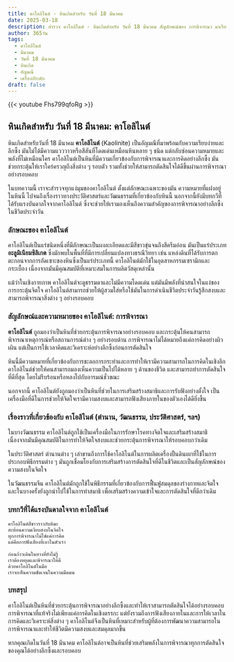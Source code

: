 ```yaml
---
title: คาโอลิไนต์ - หินเกิดสำหรับ วันที่ 18 มีนาคม
date: 2025-03-18
description: สำรวจ คาโอลิไนต์ - หินเกิดสำหรับ วันที่ 18 มีนาคม สัญลักษณ์ของ การพิจารณา มาเรียนรู้ความหมายลึกซึ้งของหินพิเศษนี้
author: 365วัน
tags:
  - คาโอลิไนต์
  - มีนาคม
  - วันที่ 18 มีนาคม
  - หินเกิด
  - อัญมณี
  - เครื่องประดับ
draft: false
---
```


{{< youtube Fhs799qfoRg >}}

## หินเกิดสำหรับ วันที่ 18 มีนาคม: คาโอลิไนต์

หินเกิดสำหรับวันที่ 18 มีนาคม **คาโอลิไนต์** (Kaolinite) เป็นอัญมณีที่มาพร้อมกับความเรียบง่ายและลึกซึ้ง มันไม่ได้มีความแวววาวหรือสีสันที่โดดเด่นเหมือนหินหลาย ๆ ชนิด แต่กลับซ่อนความหมายและพลังที่ไม่เหมือนใคร คาโอลิไนต์เป็นหินที่มีความเกี่ยวข้องกับการพิจารณาและการคิดอย่างลึกซึ้ง มันช่วยกระตุ้นให้เราใคร่ครวญถึงสิ่งต่าง ๆ รอบตัว รวมทั้งช่วยให้สามารถตัดสินใจได้ดีขึ้นผ่านการพิจารณาอย่างรอบคอบ

ในบทความนี้ เราจะสำรวจทุกแง่มุมของคาโอลิไนต์ ตั้งแต่ลักษณะเฉพาะของมัน ความหมายที่แฝงอยู่ในหินนี้ ไปจนถึงเรื่องราวทางประวัติศาสตร์และวัฒนธรรมที่เกี่ยวข้องกับหินนี้ นอกจากนี้ยังมีบทกวีที่ได้รับแรงบันดาลใจจากคาโอลิไนต์ ซึ่งจะช่วยให้เรามองเห็นถึงความสำคัญของการพิจารณาอย่างลึกซึ้งในชีวิตประจำวัน

### ลักษณะของ คาโอลิไนต์

คาโอลิไนต์เป็นแร่ชนิดหนึ่งที่มีลักษณะเป็นผงละเอียดและมีสีขาวขุ่นจนถึงสีครีมอ่อน มันเป็นแร่ประเภท **อะลูมิเนียมซิลิเกต** ซึ่งมักพบในพื้นที่ที่มีการเปลี่ยนแปลงทางธรณีวิทยา เช่น แหล่งดินที่ได้รับการตกตะกอนจากการกัดเซาะของหินซึ่งเป็นแร่ประเภทนี้ คาโอลิไนต์มักใช้ในอุตสาหกรรมเซรามิกและกระเบื้อง เนื่องจากมันมีคุณสมบัติที่เหมาะสมในการผลิตวัสดุเหล่านั้น

แม้ว่าในเชิงกายภาพ คาโอลิไนต์จะดูธรรมดาและไม่มีความโดดเด่น แต่มันมีพลังที่น่าสนใจในแง่ของการกระตุ้นจิตใจ คาโอลิไนต์สามารถช่วยให้ผู้สวมใส่หรือใช้มันในการดำเนินชีวิตประจำวันรู้สึกสงบและสามารถพิจารณาสิ่งต่าง ๆ อย่างรอบคอบ

### สัญลักษณ์และความหมายของ คาโอลิไนต์: การพิจารณา

**คาโอลิไนต์** ถูกมองว่าเป็นหินที่ช่วยกระตุ้นการพิจารณาอย่างรอบคอบ และกระตุ้นให้คนสามารถพิจารณาเหตุการณ์หรือสถานการณ์ต่าง ๆ อย่างรอบด้าน การพิจารณาไม่ได้หมายถึงแค่การคิดอย่างผิวเผิน แต่เป็นการใช้เวลาคิดและวิเคราะห์อย่างลึกซึ้งก่อนการตัดสินใจ

หินนี้มีความหมายที่เกี่ยวข้องกับการชะลอการกระทำและการทำให้เรามีความสามารถในการคิดในเชิงลึก คาโอลิไนต์ช่วยให้คนสามารถมองเห็นความเป็นไปได้หลาย ๆ ด้านของชีวิต และสามารถทำการตัดสินใจที่ดีที่สุด โดยไม่รีบร้อนหรือหลงไปกับอารมณ์ชั่วขณะ

นอกจากนี้ คาโอลิไนต์ยังถูกมองว่าเป็นหินที่ช่วยในการเสริมสร้างสมาธิและการรับฟังอย่างตั้งใจ เป็นเครื่องมือที่ดีในการช่วยให้จิตใจเรามีความสงบและสามารถฟังเสียงภายในของตัวเองได้ดียิ่งขึ้น

### เรื่องราวที่เกี่ยวข้องกับ คาโอลิไนต์ (ตำนาน, วัฒนธรรม, ประวัติศาสตร์, ฯลฯ)

ในบางวัฒนธรรม คาโอลิไนต์ถูกใช้เป็นเครื่องมือในการรักษาโรคทางจิตใจและเสริมสร้างสมาธิ เนื่องจากมันมีคุณสมบัติในการทำให้จิตใจสงบและช่วยกระตุ้นการพิจารณาให้รอบคอบกว่าเดิม

ในประวัติศาสตร์ ตำนานต่าง ๆ เล่าขานถึงการใช้คาโอลิไนต์ในการผลิตเครื่องปั้นดินเผาที่ใช้ในการประกอบพิธีกรรมต่าง ๆ มันถูกเชื่อมโยงกับการเสริมสร้างการตัดสินใจที่ดีในชีวิตและเป็นสัญลักษณ์ของความสงบในจิตใจ

ในวัฒนธรรมจีน คาโอลิไนต์มักถูกใช้ในพิธีกรรมที่เกี่ยวข้องกับการฟื้นฟูสมดุลของร่างกายและจิตใจ และในบางครั้งยังถูกนำไปใช้ในการทำสมาธิ เพื่อเสริมสร้างความเข้าใจและการตัดสินใจที่ดีกว่าเดิม

### บทกวีที่ได้แรงบันดาลใจจาก คาโอลิไนต์

```
คาโอลิไนต์สีขาวราวกับหิมะ
สะท้อนความเงียบสงบในจิตใจ
ทุกการพิจารณาไม่ใช่แค่การคิด
แต่คือการฟังเสียงที่เบาในตัวเรา

ก่อนก้าวเดินในทางที่ยังไม่รู้
เราต้องหยุดและพิจารณาให้ดี
ด้วยคาโอลิไนต์ในมือ
เราจะเห็นความชัดเจนในความมืดมน
```

### บทสรุป

คาโอลิไนต์เป็นหินที่ช่วยกระตุ้นการพิจารณาอย่างลึกซึ้งและทำให้เราสามารถตัดสินใจได้อย่างรอบคอบ การพิจารณาที่แท้จริงไม่เพียงแค่การคิดในเชิงตรรกะ แต่ยังรวมถึงการฟังเสียงภายในและการให้เวลาในการคิดและวิเคราะห์สิ่งต่าง ๆ คาโอลิไนต์จึงเป็นหินที่เหมาะสำหรับผู้ที่ต้องการพัฒนาความสามารถในการพิจารณาและทำให้ชีวิตมีความสงบและสมดุลมากขึ้น

หากคุณเกิดในวันที่ 18 มีนาคม คาโอลิไนต์อาจเป็นหินที่ช่วยเสริมพลังในการพิจารณาทุกการตัดสินใจของคุณได้อย่างลึกซึ้งและรอบคอบ